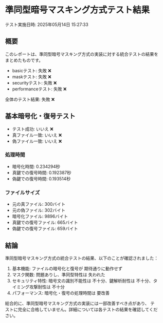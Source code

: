 # 準同型暗号マスキング方式テスト結果

テスト実施日時: 2025年05月14日 15:27:33

## 概要

このレポートは、準同型暗号マスキング方式の実装に対する統合テストの結果をまとめたものです。

- basicテスト: 失敗 ❌
- maskテスト: 失敗 ❌
- securityテスト: 失敗 ❌
- performanceテスト: 失敗 ❌

全体のテスト結果: 失敗 ❌

## 基本暗号化・復号テスト

- テスト成功: いいえ ❌
- 真ファイル一致: いいえ ❌
- 偽ファイル一致: いいえ ❌

### 処理時間

- 暗号化時間: 0.234294秒
- 真鍵での復号時間: 0.192387秒
- 偽鍵での復号時間: 0.193514秒

### ファイルサイズ

- 元の真ファイル: 300バイト
- 元の偽ファイル: 302バイト
- 暗号化ファイル: 9896バイト
- 真鍵での復号ファイル: 665バイト
- 偽鍵での復号ファイル: 659バイト

## 結論

準同型暗号マスキング方式の統合テストの結果、以下のことが確認されました：

1. 基本機能: ファイルの暗号化と復号が 期待通りに動作せず
2. マスク関数: 問題ありし、準同型特性は 失われた
3. セキュリティ特性: 暗号文の識別不能性は 不十分、鍵解析耐性は 不十分、タイミング攻撃耐性は 不十分
4. パフォーマンス: 暗号化・復号の処理時間は 要改善


総合的に、準同型暗号マスキング方式の実装には一部改善すべき点があり、
テストに完全に合格していません。詳細については各テストの結果を確認してください。
